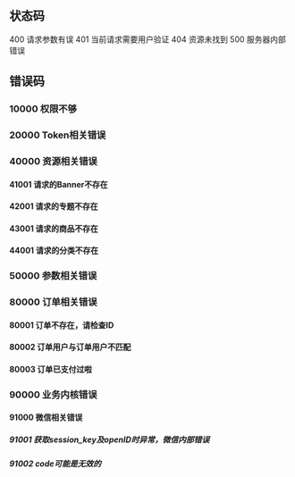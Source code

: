 ## 状态码

400 请求参数有误
401 当前请求需要用户验证
404 资源未找到
500 服务器内部错误

## 错误码

### 10000 权限不够

### 20000 Token相关错误

### 40000 资源相关错误

#### 41001 请求的Banner不存在
#### 42001 请求的专题不存在
#### 43001 请求的商品不存在
#### 44001 请求的分类不存在


### 50000 参数相关错误

###  80000 订单相关错误

####  80001 订单不存在，请检查ID
####  80002 订单用户与订单用户不匹配
####  80003 订单已支付过啦


### 90000 业务内核错误

#### 91000 微信相关错误

##### 91001  获取session_key及openID时异常，微信内部错误
##### 91002  code可能是无效的